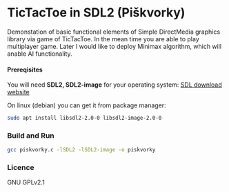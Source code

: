 # TicTacToe in SDL2 (Piškvorky)

Demonstation of basic functional elements of Simple DirectMedia graphics library
via game of TicTacToe. In the mean time you are able to play multiplayer game.
Later I would like to deploy Minimax algorithm, which will anable AI
functionality.


#### Prereqisites

You will need **SDL2, SDL2-image** for your operating system: 
[SDL download website](https://www.libsdl.org/download-2.0.php)

On linux (debian) you can get it from package manager:
```bash
sudo apt install libsdl2-2.0-0 libsdl2-image-2.0-0
```


### Build and Run
```bash
gcc piskvorky.c -lSDL2 -lSDL2-image -o piskvorky
```

### Licence
GNU GPLv2.1
